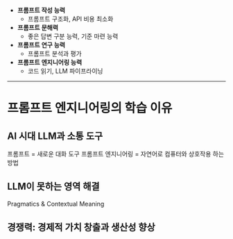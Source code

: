 - **프롬프트 작성 능력**
	- 프롬프트 구조화, API 비용 최소화
- **프롬프트 문해력**
	- 좋은 답변 구분 능력, 기준 마련 능력
- **프롬프트 연구 능력**
	- 프롬프트 분석과 평가
- **프롬프트 엔지니어링 능력**
	- 코드 읽기, LLM 파이프라이닝

<hr>

# 프롬프트 엔지니어링의 학습 이유

## AI 시대 LLM과 소통 도구

프롬프트 = 새로운 대화 도구
프롬프트 엔지니어링 = 자연어로 컴퓨터와 상호작용 하는 방법

## LLM이 못하는 영역 해결

Pragmatics & Contextual Meaning

## 경쟁력: 경제적 가치 창출과 생산성 향상


